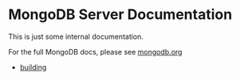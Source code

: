 MongoDB Server Documentation
============

This is just some internal documentation.

For the full MongoDB docs, please see [mongodb.org](https://www.mongodb.org/)

* [building](building.md)

